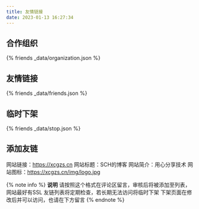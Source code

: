 ```yaml
---
title: 友情链接
date: 2023-01-13 16:27:34
---
```

## 合作组织
{% friends _data/organization.json %}
## 友情链接
{% friends _data/friends.json %}
## 临时下架
{% friends _data/stop.json %}
## 添加友链
网站链接：https://xcgzs.cn
网站标题：SCH的博客
网站简介：用心分享技术
网站图标：https://xcgzs.cn/img/logo.jpg

{% note info %}
**说明**
请按照这个格式在评论区留言，审核后将被添加至列表，网站最好有SSL
友链列表将定期检查，若长期无法访问将临时下架
下架页面在修改后并可以访问，也请在下方留言
{% endnote %}

